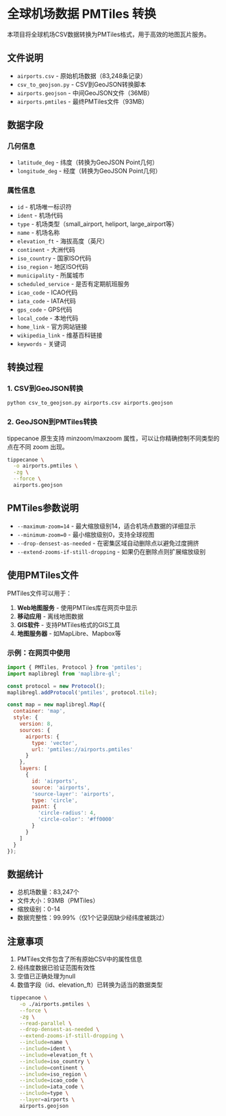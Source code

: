 # 全球机场数据 PMTiles 转换

本项目将全球机场CSV数据转换为PMTiles格式，用于高效的地图瓦片服务。

## 文件说明

- `airports.csv` - 原始机场数据（83,248条记录）
- `csv_to_geojson.py` - CSV到GeoJSON转换脚本
- `airports.geojson` - 中间GeoJSON文件（36MB）
- `airports.pmtiles` - 最终PMTiles文件（93MB）

## 数据字段

### 几何信息
- `latitude_deg` - 纬度（转换为GeoJSON Point几何）
- `longitude_deg` - 经度（转换为GeoJSON Point几何）

### 属性信息
- `id` - 机场唯一标识符
- `ident` - 机场代码
- `type` - 机场类型（small_airport, heliport, large_airport等）
- `name` - 机场名称
- `elevation_ft` - 海拔高度（英尺）
- `continent` - 大洲代码
- `iso_country` - 国家ISO代码
- `iso_region` - 地区ISO代码
- `municipality` - 所属城市
- `scheduled_service` - 是否有定期航班服务
- `icao_code` - ICAO代码
- `iata_code` - IATA代码
- `gps_code` - GPS代码
- `local_code` - 本地代码
- `home_link` - 官方网站链接
- `wikipedia_link` - 维基百科链接
- `keywords` - 关键词

## 转换过程

### 1. CSV到GeoJSON转换
```bash
python csv_to_geojson.py airports.csv airports.geojson
```

### 2. GeoJSON到PMTiles转换
tippecanoe 原生支持 minzoom/maxzoom 属性，可以让你精确控制不同类型的点在不同 zoom 出现。
```bash
tippecanoe \
  -o airports.pmtiles \
  -zg \
  --force \
  airports.geojson
```

## PMTiles参数说明

- `--maximum-zoom=14` - 最大缩放级别14，适合机场点数据的详细显示
- `--minimum-zoom=0` - 最小缩放级别0，支持全球视图
- `--drop-densest-as-needed` - 在密集区域自动删除点以避免过度拥挤
- `--extend-zooms-if-still-dropping` - 如果仍在删除点则扩展缩放级别

## 使用PMTiles文件

PMTiles文件可以用于：

1. **Web地图服务** - 使用PMTiles库在网页中显示
2. **移动应用** - 离线地图数据
3. **GIS软件** - 支持PMTiles格式的GIS工具
4. **地图服务器** - 如MapLibre、Mapbox等

### 示例：在网页中使用

```javascript
import { PMTiles, Protocol } from 'pmtiles';
import maplibregl from 'maplibre-gl';

const protocol = new Protocol();
maplibregl.addProtocol('pmtiles', protocol.tile);

const map = new maplibregl.Map({
  container: 'map',
  style: {
    version: 8,
    sources: {
      airports: {
        type: 'vector',
        url: 'pmtiles://airports.pmtiles'
      }
    },
    layers: [
      {
        id: 'airports',
        source: 'airports',
        'source-layer': 'airports',
        type: 'circle',
        paint: {
          'circle-radius': 4,
          'circle-color': '#ff0000'
        }
      }
    ]
  }
});
```

## 数据统计

- 总机场数量：83,247个
- 文件大小：93MB（PMTiles）
- 缩放级别：0-14
- 数据完整性：99.99%（仅1个记录因缺少经纬度被跳过）

## 注意事项

1. PMTiles文件包含了所有原始CSV中的属性信息
2. 经纬度数据已验证范围有效性
3. 空值已正确处理为null
4. 数值字段（id、elevation_ft）已转换为适当的数据类型



```bash
 tippecanoe \
    -o ./airports.pmtiles \
    --force \
    -zg \
    --read-parallel \
    --drop-densest-as-needed \
    --extend-zooms-if-still-dropping \
    --include=name \
    --include=ident \
    --include=elevation_ft \
    --include=iso_country \
    --include=continent \
    --include=iso_region \
    --include=icao_code \
    --include=iata_code \
    --include=type \
    --layer=airports \
    airports.geojson
```